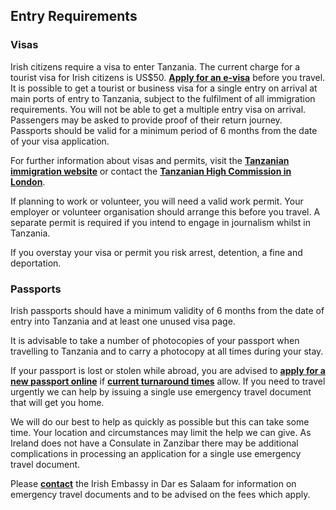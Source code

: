 ## Entry Requirements

### **Visas**

Irish citizens require a visa to enter Tanzania. The current charge for a tourist visa for Irish citizens is US$50. [**Apply for an e-visa**](https://visa.immigration.go.tz/) before you travel. It is possible to get a tourist or business visa for a single entry on arrival at main ports of entry to Tanzania, subject to the fulfilment of all immigration requirements. You will not be able to get a multiple entry visa on arrival. Passengers may be asked to provide proof of their return journey. Passports should be valid for a minimum period of 6 months from the date of your visa application.

For further information about visas and permits, visit the [**Tanzanian immigration website**](https://visa.immigration.go.tz/) or contact the [**Tanzanian High Commission in London**](https://tzhc.uk/).

If planning to work or volunteer, you will need a valid work permit. Your employer or volunteer organisation should arrange this before you travel. A separate permit is required if you intend to engage in journalism whilst in Tanzania.

If you overstay your visa or permit you risk arrest, detention, a fine and deportation.

### **Passports**

Irish passports should have a minimum validity of 6 months from the date of entry into Tanzania and at least one unused visa page.

It is advisable to take a number of photocopies of your passport when travelling to Tanzania and to carry a photocopy at all times during your stay.

If your passport is lost or stolen while abroad, you are advised to [**apply for a new passport online**](https://passportonline.dfa.ie/Apply/Passport) if [**current turnaround times**](https://www.ireland.ie/en/dfa/passports/turnaround-times/) allow. If you need to travel urgently we can help by issuing a single use emergency travel document that will get you home.

We will do our best to help as quickly as possible but this can take some time. Your location and circumstances may limit the help we can give. As Ireland does not have a Consulate in Zanzibar there may be additional complications in processing an application for a single use emergency travel document.

Please [**contact**](https://www.ireland.ie/en/tanzania/daressalaam/contact/) the Irish Embassy in Dar es Salaam for information on emergency travel documents and to be advised on the fees which apply.